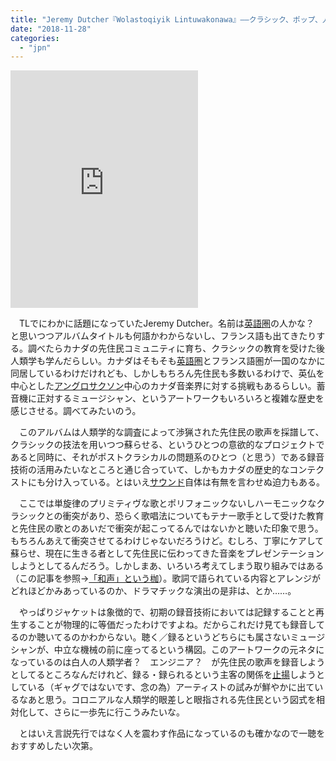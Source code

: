 ```yaml
---
title: "Jeremy Dutcher『Wolastoqiyik Lintuwakonawa』――クラシック、ポップ、人類学が交錯する一作"
date: "2018-11-28"
categories: 
  - "jpn"
---
```


<iframe src="https://open.spotify.com/embed/album/568Hw1PX6K12BdqyFSBj1E" width="300" height="380" frameborder="0" allowtransparency="true" allow="encrypted-media"></iframe>

　TLでにわかに話題になっていたJeremy Dutcher。名前は[英語圏](http://d.hatena.ne.jp/keyword/%B1%D1%B8%EC%B7%F7)の人かな？　と思いつつアルバムタイトルも何語かわからないし、フランス語も出てきたりする。調べたらカナダの先住民コミュニティに育ち、クラシックの教育を受けた後人類学も学んだらしい。カナダはそもそも[英語圏](http://d.hatena.ne.jp/keyword/%B1%D1%B8%EC%B7%F7)とフランス語圏が一国のなかに同居しているわけだけれども、しかしもちろん先住民も多数いるわけで、英仏を中心とした[アングロサクソン](http://d.hatena.ne.jp/keyword/%A5%A2%A5%F3%A5%B0%A5%ED%A5%B5%A5%AF%A5%BD%A5%F3)中心のカナダ音楽界に対する挑戦もあるらしい。蓄音機に正対するミュージシャン、というアートワークもいろいろと複雑な歴史を感じさせる。調べてみたいのう。

　このアルバムは人類学的な調査によって渉猟された先住民の歌声を採譜して、クラシックの技法を用いつつ蘇らせる、というひとつの意欲的なプロジェクトであると同時に、それがポストクラシカルの問題系のひとつ（と思う）である録音技術の活用みたいなところと通じ合っていて、しかもカナダの歴史的なコンテクストにも分け入っている。とはいえ[サウンド](http://d.hatena.ne.jp/keyword/%A5%B5%A5%A6%A5%F3%A5%C9)自体は有無を言わせぬ迫力もある。

　ここでは単旋律のプリミティヴな歌とポリフォニックないしハーモニックなクラシックとの衝突があり、恐らく歌唱法についてもテナー歌手として受けた教育と先住民の歌とのあいだで衝突が起こってるんではないかと聴いた印象で思う。もちろんあえて衝突させてるわけじゃないだろうけど。むしろ、丁寧にケアして蘇らせ、現在に生きる者として先住民に伝わってきた音楽をプレゼンテーションしようとしてるんだろう。しかしまあ、いろいろ考えてしまう取り組みではある（この記事を参照→[「和声」という枷](http://caughtacold.hatenablog.com/entry/2018/08/24/031628)）。歌詞で語られている内容とアレンジがどれほどかみあっているのか、ドラマチックな演出の是非は、とか……。

　やっぱりジャケットは象徴的で、初期の録音技術においては記録することと再生することが物理的に等価だったわけですよね。だからこれだけ見ても録音してるのか聴いてるのかわからない。聴く／録るというどちらにも属さないミュージシャンが、中立な機械の前に座ってるという構図。このアートワークの元ネタになっているのは白人の人類学者？　エンジニア？　が先住民の歌声を録音しようとしてるところなんだけれど、録る・録られるという主客の関係を[止揚](http://d.hatena.ne.jp/keyword/%BB%DF%CD%C8)しようとしている（ギャグではないです、念の為）アーティストの試みが鮮やかに出ているなあと思う。コロニアルな人類学的眼差しと眼指される先住民という図式を相対化して、さらに一歩先に行こうみたいな。

　とはいえ言説先行ではなく人を震わす作品になっているのも確かなので一聴をおすすめしたい次第。
